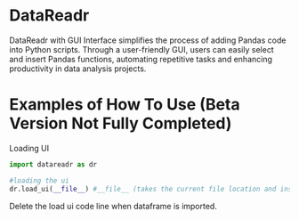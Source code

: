 # DataReadr
DataReadr with GUI Interface simplifies the process of adding Pandas code into Python scripts. Through a user-friendly GUI, users can easily select and insert Pandas functions, automating repetitive tasks and enhancing productivity in data analysis projects.

# Examples of How To Use (Beta Version Not Fully Completed)

Loading UI
```python
import datareadr as dr

#loading the ui
dr.load_ui(__file__) #__file__ (takes the current file location and insert it in the program)
```
Delete the load ui code line when dataframe is imported.
